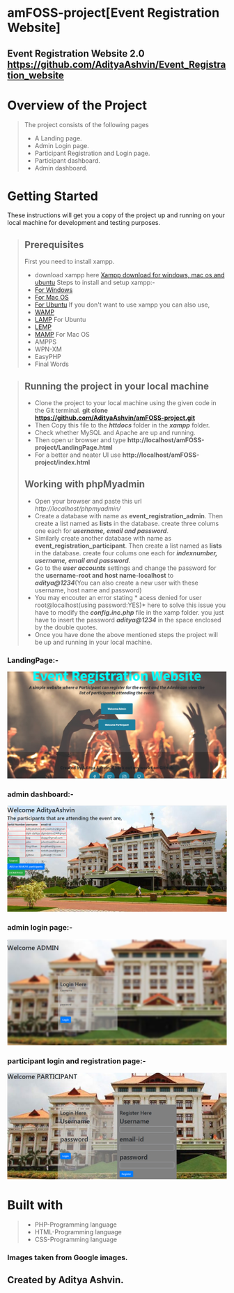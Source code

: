 # amFOSS-project[Event Registration Website]
## Event Registration Website 2.0 https://github.com/AdityaAshvin/Event_Registration_website
# Overview of the Project
> The project consists of the following pages
>- A Landing page.
>- Admin Login page.
>- Participant Registration and Login page.
>- Participant dashboard.
>- Admin dashboard.
# Getting Started
These instructions will get you a copy of the project up and running on your local machine for development and testing purposes.
> ## Prerequisites
> First you need to install xampp.
>- download xampp here [Xampp download for windows, mac os and ubuntu](https://www.apachefriends.org/download.html)
> Steps to install and setup xampp:-
>- [For Windows](https://pureinfotech.com/install-xampp-windows-10/)
>- [For Mac OS](https://www.webucator.com/how-to/how-install-start-test-xampp-on-mac-osx.cfm)
>- [For Ubuntu](https://vitux.com/how-to-install-xampp-on-your-ubuntu-18-04-lts-system/)
> If you don't want to use xampp you can also use, 
>- [WAMP](https://www.instructables.com/id/Installing-WAMP-Server/) 
>- [LAMP](https://medium.com/better-programming/how-to-install-lamp-stack-on-ubuntu-db77ac018116) For Ubuntu
>- [LEMP](https://www.google.com/amp/s/websiteforstudents.com/how-to-install-lemp-on-ubuntu-16-04-18-04-18-10/amp/) 
>- [MAMP](https://documentation.mamp.info/en/MAMP-Mac/Installation/) For Mac OS
>- AMPPS
>- WPN-XM
>- EasyPHP
>- Final Words

> ## Running the project in your local machine
>- Clone the project to your local machine using the given code in the Git terminal.
> **git clone https://github.com/AdityaAshvin/amFOSS-project.git**
>- Then Copy this file to the ***httdocs*** folder in the ***xampp*** folder.
>- Check whether MySQL and Apache are up and running.
>- Then open ur browser and type **http://localhost/amFOSS-project/LandingPage.html**
>- For a better and neater UI use **http://localhost/amFOSS-project/index.html**
> ## Working with phpMyadmin
>- Open your browser and paste this url *http://localhost/phpmyadmin/*
>- Create a database with name as **event_registration_admin**. Then create a list named as **lists** in the database. create three colums one each for ***username, email and password***.
>- Similarly create another database with name as **event_registration_participant**. Then create a list named as **lists** in the database. create four colums one each for ***indexnumber, username, email and password***.
>- Go to the ***user accounts*** settings and change the password for the **username-root and host name-localhost** to ***aditya@1234***(You can also create a new user with these username, host name and password)
>- You may encouter an error stating * acess denied for user root@localhost(using password:YES)* here to solve this issue you have to modify the ***config.inc.php*** file in the xamp folder. you just have to insert the password ***aditya@1234*** in the space enclosed by the double quotes.
>- Once you have done the above mentioned steps the project will be up and running in your local machine.

### LandingPage:-
![landingPage](images/LandingPage_improvedUI.png)
### admin dashboard:-
![admin dashboard](images/admin_dashboard.png)
### admin login page:-
![admin login](images/Admin_Login_and_registration_page.png)
### participant login and registration page:-
![participant login and registration](images/Participant_Login_and_registration_page.png)
# Built with
>- PHP-Programming language
>- HTML-Programming language
>- CSS-Programming language
### Images taken from Google images.
## Created by Aditya Ashvin.
